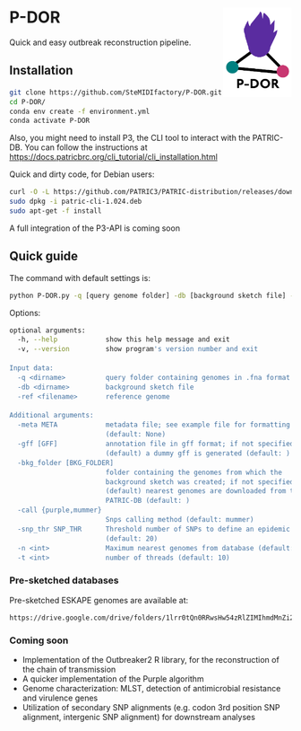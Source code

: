 # P-DOR <img src='p-dor_logo.png' align="right" height="159" />
Quick and easy outbreak reconstruction pipeline.

## Installation

```bash
git clone https://github.com/SteMIDIfactory/P-DOR.git
cd P-DOR/
conda env create -f environment.yml
conda activate P-DOR
```
Also, you might need to install P3, the CLI tool to interact with the PATRIC-DB.
You can follow the instructions at https://docs.patricbrc.org/cli_tutorial/cli_installation.html

Quick and dirty code, for Debian users:
```bash
curl -O -L https://github.com/PATRIC3/PATRIC-distribution/releases/download/1.024/patric-cli-1.024.deb
sudo dpkg -i patric-cli-1.024.deb
sudo apt-get -f install
```
A full integration of the P3-API is coming soon

## Quick guide

The command with default settings is:
```bash
python P-DOR.py -q [query genome folder] -db [background sketch file] -ref [reference genome] 
```
Options:
```bash
optional arguments:
  -h, --help            show this help message and exit
  -v, --version         show program's version number and exit

Input data:
  -q <dirname>          query folder containing genomes in .fna format
  -db <dirname>         background sketch file
  -ref <filename>       reference genome

Additional arguments:
  -meta META            metadata file; see example file for formatting
                        (default: None)
  -gff [GFF]            annotation file in gff format; if not specified
                        (default) a dummy gff is generated (default: )
  -bkg_folder [BKG_FOLDER]
                        folder containing the genomes from which the
                        background sketch was created; if not specified
                        (default) nearest genomes are downloaded from the
                        PATRIC-DB (default: )
  -call {purple,mummer}
                        Snps calling method (default: mummer)
  -snp_thr SNP_THR      Threshold number of SNPs to define an epidemic cluster
                        (default: 20)
  -n <int>              Maximum nearest genomes from database (default: 20)
  -t <int>              number of threads (default: 10)

```
### Pre-sketched databases
Pre-sketched ESKAPE genomes are available at:
```
https://drive.google.com/drive/folders/1lrr0tQn0RRwsHw54zRlZIMIhmdMnZi2Q
```
  ### Coming soon
- Implementation of the Outbreaker2 R library, for the reconstruction of the chain of transmission
- A quicker implementation of the Purple algorithm
- Genome characterization: MLST, detection of antimicrobial resistance and virulence genes
- Utilization of secondary SNP alignments (e.g. codon 3rd position SNP alignment, intergenic SNP alignment) for downstream analyses
